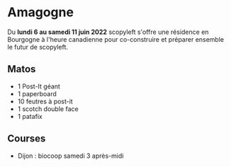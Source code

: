 # Amagogne

Du **lundi 6 au samedi 11 juin 2022** scopyleft s'offre une résidence en Bourgogne à l'heure canadienne pour co-construire et préparer ensemble le futur de scopyleft.

## Matos
- 1 Post-It géant
- 1 paperboard
- 10 feutres à post-it
- 1 scotch double face
- 1 patafix

## Courses 
- Dijon  : biocoop samedi 3 après-midi
